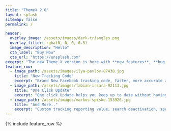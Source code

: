 ```yaml
---
title: "ThemeX 2.0"
layout: splash
sitemap: false
permalink: /

header:
  overlay_image: /assets/images/dark-triangles.png
  overlay_filter: rgba(0, 0, 0, 0.5)
  image_description: "Hello"
  cta_label: "Buy Now"
  cta_url: "https://unsplash.com"
excerpt: "The new Theme X version is here with **new features**, **bug fixes**, and **improvements** to make it easier than ever."
feature_row:
  - image_path: /assets/images/ilya-pavlov-87438.jpg
    title: "New Tracking Code"
    excerpt: "Brand New Facebook tracking code, faster, more accurate and easier to setup."
  - image_path: /assets/images/fabian-irsara-92113.jpg
    title: "One Click Update"
    excerpt: "One click Update helps you keep up to date without having to mess with files and options."
  - image_path: /assets/images/markus-spiske-153926.jpg
    title: "And More.."
    excerpt: "Custom tracking reporting value, search deactivation, special mobile add to cart button, page protection options and more..."
---
```



{% include feature_row %}
